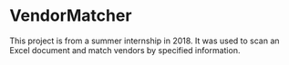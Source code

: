 # VendorMatcher
This project is from a summer internship in 2018. It was used to scan an Excel document and match vendors by specified information.
